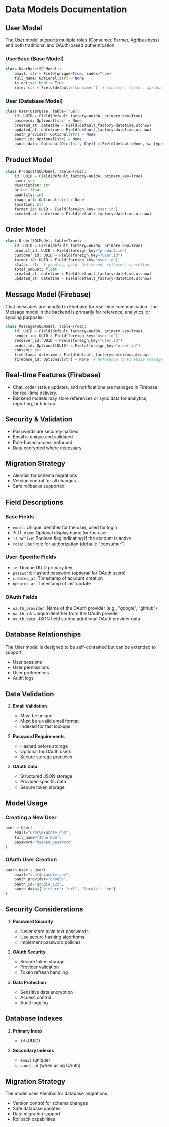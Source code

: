 # Data Models Documentation

## User Model

The User model supports multiple roles (Consumer, Farmer, Agribusiness) and both traditional and OAuth-based authentication.

### UserBase (Base Model)
```python
class UserBase(SQLModel):
    email: str = Field(unique=True, index=True)
    full_name: Optional[str] = None
    is_active: bool = True
    role: str = Field(default="consumer")  # consumer, farmer, agribusiness
```

### User (Database Model)
```python
class User(UserBase, table=True):
    id: UUID = Field(default_factory=uuid4, primary_key=True)
    password: Optional[str] = None
    created_at: datetime = Field(default_factory=datetime.utcnow)
    updated_at: datetime = Field(default_factory=datetime.utcnow)
    oauth_provider: Optional[str] = None
    oauth_id: Optional[str] = None
    oauth_data: Optional[Dict[str, Any]] = Field(default=None, sa_type=JSON)
```

## Product Model
```python
class Product(SQLModel, table=True):
    id: UUID = Field(default_factory=uuid4, primary_key=True)
    name: str
    description: str
    price: float
    quantity: int
    image_url: Optional[str] = None
    location: str
    farmer_id: UUID = Field(foreign_key="user.id")
    created_at: datetime = Field(default_factory=datetime.utcnow)
```

## Order Model
```python
class Order(SQLModel, table=True):
    id: UUID = Field(default_factory=uuid4, primary_key=True)
    product_id: UUID = Field(foreign_key="product.id")
    customer_id: UUID = Field(foreign_key="user.id")
    farmer_id: UUID = Field(foreign_key="user.id")
    status: str  # pending, paid, delivered, released, cancelled
    total_amount: float
    created_at: datetime = Field(default_factory=datetime.utcnow)
    updated_at: datetime = Field(default_factory=datetime.utcnow)
```

## Message Model (Firebase)
Chat messages are handled in Firebase for real-time communication. The Message model in the backend is primarily for reference, analytics, or syncing purposes.

```python
class Message(SQLModel, table=True):
    id: UUID = Field(default_factory=uuid4, primary_key=True)
    sender_id: UUID = Field(foreign_key="user.id")
    receiver_id: UUID = Field(foreign_key="user.id")
    order_id: Optional[UUID] = Field(foreign_key="order.id")
    content: str
    timestamp: datetime = Field(default_factory=datetime.utcnow)
    firebase_id: Optional[str] = None  # Reference to Firebase message
```

## Real-time Features (Firebase)
- Chat, order status updates, and notifications are managed in Firebase for real-time delivery.
- Backend models may store references or sync data for analytics, reporting, or backup.

## Security & Validation
- Passwords are securely hashed
- Email is unique and validated
- Role-based access enforced
- Data encrypted where necessary

## Migration Strategy
- Alembic for schema migrations
- Version control for all changes
- Safe rollbacks supported

## Field Descriptions

### Base Fields
- `email`: Unique identifier for the user, used for login
- `full_name`: Optional display name for the user
- `is_active`: Boolean flag indicating if the account is active
- `role`: User role for authorization (default: "consumer")

### User-Specific Fields
- `id`: Unique UUID primary key
- `password`: Hashed password (optional for OAuth users)
- `created_at`: Timestamp of account creation
- `updated_at`: Timestamp of last update

### OAuth Fields
- `oauth_provider`: Name of the OAuth provider (e.g., "google", "github")
- `oauth_id`: Unique identifier from the OAuth provider
- `oauth_data`: JSON field storing additional OAuth provider data

## Database Relationships

The User model is designed to be self-contained but can be extended to support:
- User sessions
- User permissions
- User preferences
- Audit logs

## Data Validation

1. **Email Validation**
   - Must be unique
   - Must be a valid email format
   - Indexed for fast lookups

2. **Password Requirements**
   - Hashed before storage
   - Optional for OAuth users
   - Secure storage practices

3. **OAuth Data**
   - Structured JSON storage
   - Provider-specific data
   - Secure token storage

## Model Usage

### Creating a New User
```python
user = User(
    email="user@example.com",
    full_name="John Doe",
    password="hashed_password"
)
```

### OAuth User Creation
```python
oauth_user = User(
    email="user@example.com",
    oauth_provider="google",
    oauth_id="google_123",
    oauth_data={"picture": "url", "locale": "en"}
)
```

## Security Considerations

1. **Password Security**
   - Never store plain text passwords
   - Use secure hashing algorithms
   - Implement password policies

2. **OAuth Security**
   - Secure token storage
   - Provider validation
   - Token refresh handling

3. **Data Protection**
   - Sensitive data encryption
   - Access control
   - Audit logging

## Database Indexes

1. **Primary Index**
   - `id` (UUID)

2. **Secondary Indexes**
   - `email` (unique)
   - `oauth_id` (when using OAuth)

## Migration Strategy

The model uses Alembic for database migrations:
- Version control for schema changes
- Safe database updates
- Data migration support
- Rollback capabilities 
